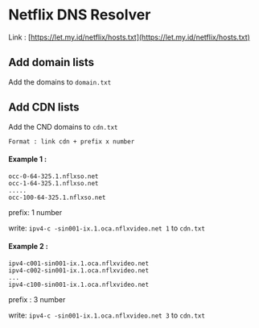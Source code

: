 # Netflix DNS Resolver

Link : [https://let.my.id/netflix/hosts.txt](https://let.my.id/netflix/hosts.txt)


## Add domain lists
Add the domains to `domain.txt`

## Add CDN lists
Add the CND domains to `cdn.txt`


`Format : link cdn + prefix x number`
#### Example 1 :
```
occ-0-64-325.1.nflxso.net
occ-1-64-325.1.nflxso.net
.....
occ-100-64-325.1.nflxso.net
```
prefix: 1 number

write: `ipv4-c -sin001-ix.1.oca.nflxvideo.net 1` to `cdn.txt` 

#### Example 2 :
```
ipv4-c001-sin001-ix.1.oca.nflxvideo.net
ipv4-c002-sin001-ix.1.oca.nflxvideo.net
...
ipv4-c100-sin001-ix.1.oca.nflxvideo.net
```
prefix : 3 number

write: `ipv4-c -sin001-ix.1.oca.nflxvideo.net 3` to `cdn.txt` 

